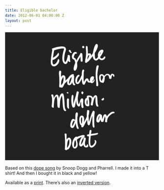 ```yaml
---
title: Eligible bachelor
date: 2012-06-01 04:00:00 Z
layout: post
---
```


**![Eligible bachelor million dollar boat](/assets/2012-06-01-eligible_bachelor-1200x1000.jpg)**

Based on this [dope song](https://www.youtube.com/watch?v=GtUVQei3nX4) by Snoop Dogg and Pharrell. I made it into a T shirt! And then I bought it in black and yellow!

Available as a [print](http://society6.com/psyoko/eligible-bachelor_print#1=45). There’s also an [inverted version](http://society6.com/psyoko/eligible-bachelor-invert_print#1=45).
